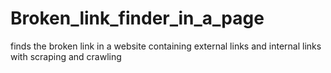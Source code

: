 # Broken_link_finder_in_a_page

finds the broken link in a website containing external links and internal links with scraping and crawling
